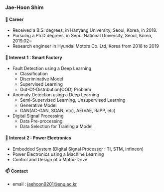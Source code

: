 ### Jae-Hoon Shim

#### 🔭 Career
* Received a B.S. degrees, in Hanyang University, Seoul, Korea, in 2018.
* Pursuing a Ph.D degrees, in Seoul National University, Seoul, Korea, 2019.02~
* Research engineer in Hyundai Motors Co. Ltd, Korea from 2018 to 2019

#### 🌱 Interest 1 : Smart Factory
  * Fault Detection using a Deep Learning
    * Classification
    * Discriminative Model 
    * Supervised Learning
    * Out-Of-Distribution(OOD) Problem
  * Anomaly Detection using a Deep Learning
    * Semi-Supervised Learning, Unsupervised Learning
    * Generative Model
    * GAN(AC-GAN, SGAN, etc), AE(VAE, RaPP, etc)
  * Digital Signal Processing
    * Data Pre-processing
    * Data Selection for Training a Model
    
#### 🌱 Interest 2 : Power Electronics
  * Embedded System (Digital Signal Processor : TI, STM, Infineon)
  * Power Electronics using a Machine Learning
  * Control and Design of a Motor-Drive
        
#### 📫 Contact
* email : jaehoon9201@snu.ac.kr
